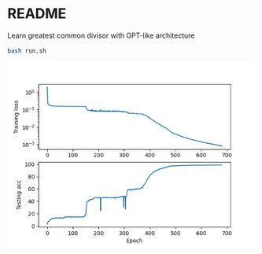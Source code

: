# README

Learn greatest common divisor with GPT-like architecture

```bash
bash run.sh
```

![](./learning_curve.png)
